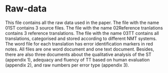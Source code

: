 # Raw-data
This file contains all the raw data used in the paper.
The file with the name 01ST contains 3 source files. The file with the name 02Reference tranlations contains 3 reference translations. The file with the name 03TT contains all translations, categorised and stored according to different NMT systems. The word file for each translation has error identification markers in red notes. All files are one word document and one text document. 
Besides, there are also three documents about the qualitative analysis of the ST (appendix 1), adequacy and fluency of TT based on human evaluation (appendix 2), and raw numbers per error type (appendix 3).
 
